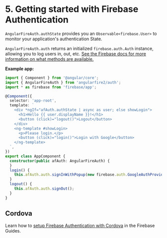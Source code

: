 # 5. Getting started with Firebase Authentication

`AngularFireAuth.authState` provides you an `Observable<firebase.User>` to monitor your application's authentication State.

`AngularFireAuth.auth` returns an initialized
`firebase.auth.Auth` instance, allowing you to log users in, out, etc. [See
the Firebase docs for more information on what methods are available.](https://firebase.google.com/docs/reference/js/firebase.auth.Auth)

**Example app:**

```ts
import { Component } from '@angular/core';
import { AngularFireAuth } from 'angularfire2/auth';
import * as firebase from 'firebase/app';

@Component({
  selector: 'app-root',
  template: `
    <div *ngIf="afAuth.authState | async as user; else showLogin">
      <h1>Hello {{ user.displayName }}!</h1>
      <button (click)="logout()">Logout</button>
    </div>
    <ng-template #showLogin>
      <p>Please login.</p>
      <button (click)="login()">Login with Google</button>
    </ng-template>
  `,
})
export class AppComponent {
  constructor(public afAuth: AngularFireAuth) {
  }
  login() {
    this.afAuth.auth.signInWithPopup(new firebase.auth.GoogleAuthProvider());
  }
  logout() {
    this.afAuth.auth.signOut();
  }
}
```

## Cordova

Learn how to [setup Firebase Authentication with Cordova](https://firebase.google.com/docs/auth/web/cordova) in the Firebase Guides.
